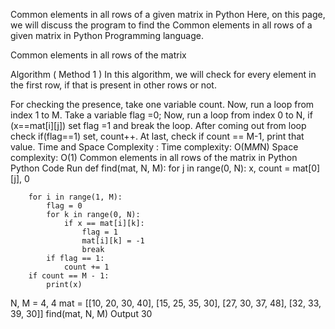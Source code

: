 Common elements in all rows of a given matrix in Python
Here, on this page, we will discuss the program to find the Common elements in all rows of a given matrix in Python Programming language.

Common elements in all rows of the matrix

Algorithm ( Method 1 )
In this algorithm, we will check for every element in the first row, if that is present in other rows or not.

For checking the presence, take one variable count.
Now, run a loop from index 1 to M.
Take a variable flag =0;
Now, run a loop from index 0 to N, if (x==mat[i][j]) set flag =1 and break the loop.
After coming out from loop check if(flag==1) set, count++.
At last, check if count == M-1, print that value.
Time and Space Complexity :
Time complexity: O(M*M*N)
Space complexity: O(1)
Common elements in all rows of the matrix in Python
Python Code
Run
def find(mat, N, M):
    for j in range(0, N):
        x, count = mat[0][j], 0

        for i in range(1, M):
            flag = 0
            for k in range(0, N):
                if x == mat[i][k]:
                    flag = 1
                    mat[i][k] = -1
                    break
            if flag == 1:
                count += 1
        if count == M - 1:
            print(x)


N, M = 4, 4
mat = [[10, 20, 30, 40],
       [15, 25, 35, 30],
       [27, 30, 37, 48],
       [32, 33, 39, 30]]
find(mat, N, M)
Output
30
